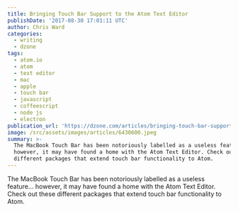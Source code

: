 ```yaml
---
title: Bringing Touch Bar Support to the Atom Text Editor
publishDate: '2017-08-30 17:01:11 UTC'
author: Chris Ward
categories:
  - writing
  - dzone
tags:
  - atom.io
  - atom
  - text editor
  - mac
  - apple
  - touch bar
  - javascript
  - coffeescript
  - node js
  - electron
publication_url: 'https://dzone.com/articles/bringing-touch-bar-support-to-the-atom-text-editor'
image: /src/assets/images/articles/6430600.jpeg
summary: >-
  The MacBook Touch Bar has been notoriously labelled as a useless feature...
  however, it may have found a home with the Atom Text Editor. Check out these
  different packages that extend touch bar functionality to Atom.
---
```

The MacBook Touch Bar has been notoriously labelled as a useless feature... however, it may have found a home with the Atom Text Editor. Check out these different packages that extend touch bar functionality to Atom.

